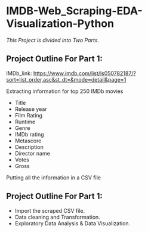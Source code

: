 # IMDB-Web_Scraping-EDA-Visualization-Python

*This Project is divided into Two Parts.*

## Project Outline For Part 1:

IMDb_link: https://www.imdb.com/list/ls050782187/?sort=list_order,asc&st_dt=&mode=detail&page=1
<p>Extracting information for top 250 IMDb movies</p>
<ul>
    <li>Title</li>
    <li>Release year</li>
    <li>Film Rating</li>
    <li>Runtime</li>
    <li>Genre</li>
    <li>IMDb rating</li>
    <li>Metascore</li>
    <li>Description</li>
    <li>Director name</li>
    <li>Votes</li>
    <li>Gross</li>
</ul>
Putting all the information in a CSV file


## Project Outline For Part 1:

- Import the scraped CSV file. 
- Data cleaning and Transformation.
- Exploratory Data Analysis & Data Visualization.
